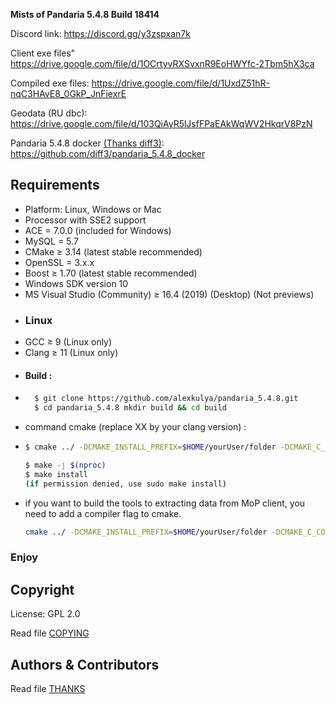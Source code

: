 
**Mists of Pandaria 5.4.8 Build 18414**

Discord link: https://discord.gg/y3zspxan7k

Client exe files" https://drive.google.com/file/d/1OCrtyvRXSvxnR9EoHWYfc-2Tbm5hX3ca

Compiled exe files: https://drive.google.com/file/d/1UxdZ51hR-nqC3HAvE8_0GkP_JnFiexrE

Geodata (RU dbc): https://drive.google.com/file/d/103QiAyR5lJsfFPaEAkWqWV2HkqrV8PzN

Pandaria 5.4.8 docker [(Thanks diff3)](https://github.com/diff3): https://github.com/diff3/pandaria_5.4.8_docker

## Requirements
+ Platform: Linux, Windows or Mac
+ Processor with SSE2 support
+ ACE = 7.0.0 (included for Windows) 
+ MySQL = 5.7
+ CMake ≥ 3.14 (latest stable recommended) 
+ OpenSSL = 3.x.x
+ Boost ≥ 1.70 (latest stable recommended)
+ Windows SDK version 10
+ MS Visual Studio (Community) ≥ 16.4 (2019) (Desktop) (Not previews) 
+ ### Linux
+ GCC ≥ 9 (Linux only)
+ Clang ≥ 11 (Linux only)
+ #### Build :
+ ```bash
    $ git clone https://github.com/alexkulya/pandaria_5.4.8.git
    $ cd pandaria_5.4.8 mkdir build && cd build
+ command cmake (replace XX by your clang version) :
+ ```bash
  $ cmake ../ -DCMAKE_INSTALL_PREFIX=$HOME/yourUser/folder -DCMAKE_C_COMPILER=/usr/bin/clang-XX -DCMAKE_CXX_COMPILER=/usr/bin/clang++-XX -DSCRIPTS=static
  
  $ make -j $(nproc)
  $ make install
  (if permission denied, use sudo make install)
  ```
- if you want to build the tools to extracting data from MoP client, you need to add a compiler flag to cmake.

  ```bash
  cmake ../ -DCMAKE_INSTALL_PREFIX=$HOME/yourUser/folder -DCMAKE_C_COMPILER=/usr/bin/clang-XX -DCMAKE_CXX_COMPILER=/usr/bin/clang++-XX -DCMAKE_CXX_FLAGS=-pthread -DSCRIPTS=static
  ```

  

### Enjoy

## Copyright
License: GPL 2.0

Read file [COPYING](COPYING.md)

## Authors &amp; Contributors
Read file [THANKS](THANKS.md)
